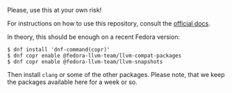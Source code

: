 Please, use this at your own risk!

For instructions on how to use this repository, consult the [official docs](https://docs.pagure.org/copr.copr/how_to_enable_repo.html#how-to-enable-repo).

In theory, this should be enough on a recent Fedora version:

```
$ dnf install 'dnf-command(copr)'
$ dnf copr enable @fedora-llvm-team/llvm-compat-packages
$ dnf copr enable @fedora-llvm-team/llvm-snapshots
```

Then install `clang` or some of the other packages.
Please note, that we keep the packages available here for a week or so.